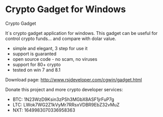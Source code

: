 Crypto Gadget for Windows
=========================

Crypto Gadget

It´s crypto gadget application for windows. 
This gadget can be useful for control crypto funds... and compare with dolar value.

- simple and elegant, 3 step for use it
- support is guaranted
- open source code - no scam, no viruses
- support for 80+ crypto
- tested on win 7 and 8.1

Download page: http://www.rsjdeveloper.com/cgwin/gadget.html

Donate this project and more crypto developer services:
 - BTC: 1N23WzD9Ksin3zPSh3MGbX8ASF1jrFuP7g
 - LTC: LWok7WG2Z1kVyMr7RRsxVDBR9EbZ32vMuZ
 - NXT: 1649983070336958363
